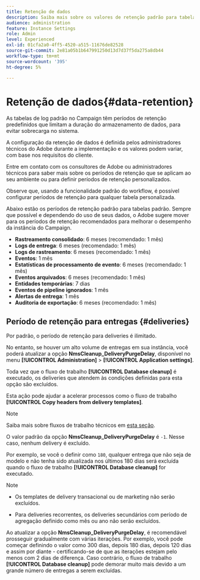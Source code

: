 ```yaml
---
title: Retenção de dados
description: Saiba mais sobre os valores de retenção padrão para tabelas padrão
audience: administration
feature: Instance Settings
role: Admin
level: Experienced
exl-id: 01cfa2a0-4ff5-4520-a515-11676de82528
source-git-commit: 2e81a05b1b647991250d13d7d37f5da275a8db44
workflow-type: tm+mt
source-wordcount: '395'
ht-degree: 5%

---
```


# Retenção de dados{#data-retention}

As tabelas de log padrão no Campaign têm períodos de retenção predefinidos que limitam a duração do armazenamento de dados, para evitar sobrecarga no sistema.

A configuração da retenção de dados é definida pelos administradores técnicos do Adobe durante a implementação e os valores podem variar, com base nos requisitos do cliente.

Entre em contato com os consultores de Adobe ou administradores técnicos para saber mais sobre os períodos de retenção que se aplicam ao seu ambiente ou para definir períodos de retenção personalizados.

Observe que, usando a funcionalidade padrão do workflow, é possível configurar períodos de retenção para qualquer tabela personalizada.

Abaixo estão os períodos de retenção padrão para tabelas padrão. Sempre que possível e dependendo do uso de seus dados, o Adobe sugere mover para os períodos de retenção recomendados para melhorar o desempenho da instância do Campaign.

* **Rastreamento consolidado**: 6 meses (recomendado: 1 mês)
* **Logs de entrega**: 6 meses (recomendado: 1 mês)
* **Logs de rastreamento**: 6 meses (recomendado: 1 mês)
* **Eventos**: 1 mês
* **Estatísticas de processamento de evento**: 6 meses (recomendado: 1 mês)
* **Eventos arquivados**: 6 meses (recomendado: 1 mês)
* **Entidades temporárias**: 7 dias
* **Eventos de pipeline ignorados**: 1 mês
* **Alertas de entrega**: 1 mês
* **Auditoria de exportação**: 6 meses (recomendado: 1 mês)

## Período de retenção para entregas {#deliveries}

Por padrão, o período de retenção para deliveries é ilimitado.

No entanto, se houver um alto volume de entregas em sua instância, você poderá atualizar a opção **NmsCleanup_DeliveryPurgeDelay**, disponível no menu **[!UICONTROL Administration]** > **[!UICONTROL Application settings]**.

Toda vez que o fluxo de trabalho **[!UICONTROL Database cleanup]** é executado, os deliveries que atendem às condições definidas para esta opção são excluídos.

Esta ação pode ajudar a acelerar processos como o fluxo de trabalho **[!UICONTROL Copy headers from delivery templates]**.

>[!NOTE]
>
>Saiba mais sobre fluxos de trabalho técnicos em [esta seção](technical-workflows.md).


O valor padrão da opção **NmsCleanup_DeliveryPurgeDelay** é `-1`. Nesse caso, nenhum delivery é excluído.

Por exemplo, se você o definir como `180`, qualquer entrega que não seja de modelo e não tenha sido atualizada nos últimos 180 dias será excluída quando o fluxo de trabalho **[!UICONTROL Database cleanup]** for executado.

>[!NOTE]
>
>* Os templates de delivery transacional ou de marketing não serão excluídos.
>
>* Para deliveries recorrentes, os deliveries secundários com período de agregação definido como mês ou ano não serão excluídos.

Ao atualizar a opção **NmsCleanup_DeliveryPurgeDelay**, é recomendável prosseguir gradualmente com várias iterações. Por exemplo, você pode começar definindo o valor como 300 dias, depois 180 dias, depois 120 dias e assim por diante - certificando-se de que as iterações estejam pelo menos com 2 dias de diferença. Caso contrário, o fluxo de trabalho **[!UICONTROL Database cleanup]** pode demorar muito mais devido a um grande número de entregas a serem excluídas.

